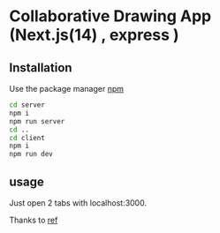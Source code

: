 # Collaborative Drawing App (Next.js(14) , express )

## Installation

Use the package manager [npm](https://nodejs.org/en)

```bash
cd server
npm i
npm run server
cd ..
cd client
npm i
npm run dev
```

## usage

Just open 2 tabs with localhost:3000.

Thanks to [ref](https://www.youtube.com/watch?v=Dib5TYHHfgA)
